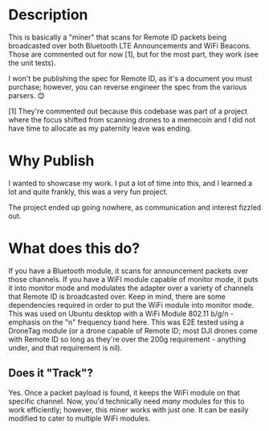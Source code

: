 # Description

This is basically a "miner" that scans for Remote ID packets being broadcasted over both Bluetooth LTE Announcements and WiFi Beacons. Those are commented out for now [1], but for the most part, they work (see the unit tests).

I won't be publishing the spec for Remote ID, as it's a document you must purchase; however, you can reverse engineer the spec from the various parsers. 😊

[1] They're commented out because this codebase was part of a project where the focus shifted from scanning drones to a memecoin and I did not have time to allocate as my paternity leave was ending. 

# Why Publish

I wanted to showcase my work. I put a lot of time into this, and I learned a lot and quite frankly, this was a very fun project.

The project ended up going nowhere, as communication and interest fizzled out. 

# What does this do?

If you have a Bluetooth module, it scans for announcement packets over those channels. If you have a WiFI module capable of monitor mode, it puts it into monitor mode and modulates the adapter over a variety of channels that Remote ID is broadcasted over. Keep in mind, there are some dependencies required in order to put the WiFi module into monitor mode. This was used on Ubuntu desktop with a WiFi Module 802.11 b/g/n - emphasis on the "n" frequency band here. This was E2E tested using a DroneTag module (or a drone capable of Remote ID; most DJI drones come with Remote ID so long as they're over the 200g requirement - anything under, and that requirement is nil).

## Does it "Track"?

Yes. Once a packet payload is found, it keeps the WiFi module on that specific channel. Now, you'd technically need _many_ modules for this to work efficiently; however, this miner works with just one. It can be easily modified to cater to multiple WiFi modules. 
